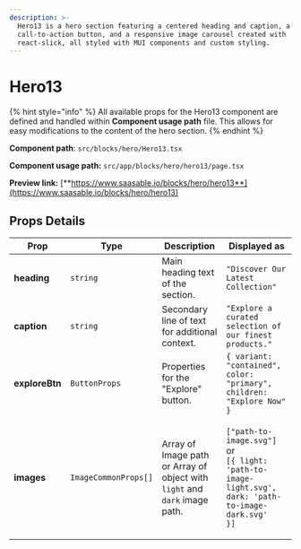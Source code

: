 ```yaml
---
description: >-
  Hero13 is a hero section featuring a centered heading and caption, a
  call-to-action button, and a responsive image carousel created with
  react-slick, all styled with MUI components and custom styling.
---
```


# Hero13

{% hint style="info" %}
All available props for the Hero13 component are defined and handled within **Component usage path** file. This allows for easy modifications to the content of the hero section.
{% endhint %}

**Component path**: `src/blocks/hero/Hero13.tsx`

**Component usage path:**  `src/app/blocks/hero/hero13/page.tsx`

**Preview link:** [**https://www.saasable.io/blocks/hero/hero13**](https://www.saasable.io/blocks/hero/hero13)

## Props Details

| Prop           | Type                 | Description                                                                                                 | Displayed as                                                                                                                             |
| -------------- | -------------------- | ----------------------------------------------------------------------------------------------------------- | ---------------------------------------------------------------------------------------------------------------------------------------- |
| **heading**    | `string`             | Main heading text of the section.                                                                           | `"Discover Our Latest Collection"`                                                                                                       |
| **caption**    | `string`             | Secondary line of text for additional context.                                                              | `"Explore a curated selection of our finest products."`                                                                                  |
| **exploreBtn** | `ButtonProps`        | Properties for the "Explore" button.                                                                        | `{ variant: "contained", color: "primary", children: "Explore Now" }`                                                                    |
| **images**     | `ImageCommonProps[]` | <p>Array of<br>Image path or Array  of object with <code>light</code> and <code>dark</code> image path.</p> | <p><code>["path-to-image.svg"]</code><br> or <br><code>[{ light: 'path-to-image-light.svg', dark: 'path-to-image-dark.svg' }]</code></p> |

